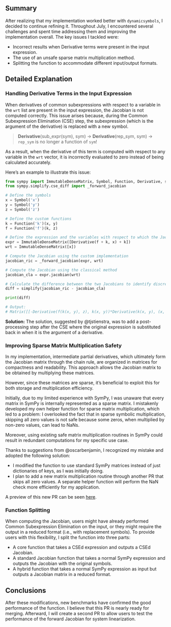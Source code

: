 ## **Summary**

After realizing that my implementation worked better with `dynamicsymbols`, I decided to continue refining it. Throughout July, I encountered several challenges and spent time addressing them and improving the implementation overall. The key issues I tackled were:

- Incorrect results when Derivative terms were present in the input expression.
- The use of an unsafe sparse matrix multiplication method.
- Splitting the function to accommodate different input/output formats.

## **Detailed Explanation**

### **Handling Derivative Terms in the Input Expression**

When derivatives of common subexpressions with respect to a variable in the `wrt` list are present in the input expression, the Jacobian is not computed correctly. This issue arises because, during the Common Subexpression Elimination (CSE) step, the subexpression (which is the argument of the derivative) is replaced with a new symbol.

> **Derivative**(sub_expr(sym), sym) → **Derivative**(rep_sym, sym) → `rep_sym` is no longer a function of `sym`!

As a result, when the derivative of this term is computed with respect to any variable in the `wrt` vector, it is incorrectly evaluated to zero instead of being calculated accurately.

Here’s an example to illustrate this issue:

```python
from sympy import ImmutableDenseMatrix, Symbol, Function, Derivative, simplify
from sympy.simplify.cse_diff import _forward_jacobian

# Define the symbols
x = Symbol('x')
y = Symbol('y')
z = Symbol('z')

# Define the custom functions
k = Function('k')(x, y)
f = Function('f')(k, z)

# Define the expression and the variables with respect to which the Jacobian is computed
expr = ImmutableDenseMatrix([Derivative(f + k, x) + k])
wrt = ImmutableDenseMatrix([x])

# Compute the Jacobian using the custom implementation
jacobian_ric = _forward_jacobian(expr, wrt)

# Compute the Jacobian using the classical method
jacobian_cla = expr.jacobian(wrt)

# Calculate the difference between the two Jacobians to identify discrepancies
diff = simplify(jacobian_ric - jacobian_cla)

print(diff)

# Output:
# Matrix([[-Derivative(f(k(x, y), z), k(x, y))*Derivative(k(x, y), (x, 2)) - Derivative(f(k(x, y), z), (k(x, y), 2))*Derivative(k(x, y), x)**2 - Derivative(k(x, y), x) - Derivative(k(x, y), (x, 2))]])
```

**Solution:** The solution, suggested by @tjstienstra, was to add a post-processing step after the CSE where the original expression is substituted back in when it is the argument of a derivative.

### **Improving Sparse Matrix Multiplication Safety**

In my implementation, intermediate partial derivatives, which ultimately form the Jacobian matrix through the chain rule, are organized in matrices for compactness and readability. This approach allows the Jacobian matrix to be obtained by multiplying these matrices.

However, since these matrices are sparse, it’s beneficial to exploit this for both storage and multiplication efficiency.

Initially, due to my limited experience with SymPy, I was unaware that every matrix in SymPy is internally represented as a sparse matrix. I mistakenly developed my own helper function for sparse matrix multiplication, which led to a problem: I overlooked the fact that in sparse symbolic multiplication, skipping all zero values is not safe because some zeros, when multiplied by non-zero values, can lead to NaNs.

Moreover, using existing safe matrix multiplication routines in SymPy could result in redundant computations for my specific use case.

Thanks to suggestions from @oscarbenjamin, I recognized my mistake and adopted the following solution:

- I modified the function to use standard SymPy matrices instead of just dictionaries of keys, as I was initially doing.
- I plan to add a new matrix multiplication routine through another PR that skips all zero values. A separate helper function will perform the NaN check more efficiently for my application.

A preview of this new PR can be seen [here](https://github.com/sympy/sympy/pull/26773#issuecomment-2260416576).

### **Function Splitting**

When computing the Jacobian, users might have already performed Common Subexpression Elimination on the input, or they might require the output in a reduced format (i.e., with replacement symbols). To provide users with this flexibility, I split the function into three parts:

- A core function that takes a CSEd expression and outputs a CSEd Jacobian.
- A standard Jacobian function that takes a normal SymPy expression and outputs the Jacobian with the original symbols.
- A hybrid function that takes a normal SymPy expression as input but outputs a Jacobian matrix in a reduced format.

## **Conclusions**

After these modifications, new benchmarks have confirmed the good performance of the function. I believe that this PR is nearly ready for merging. Afterward, I will create a second PR to allow users to test the performance of the forward Jacobian for system linearization.
